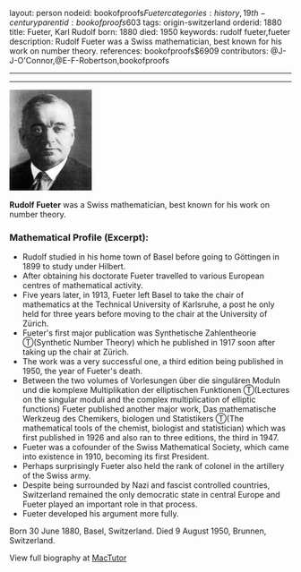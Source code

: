 layout: person
nodeid: bookofproofs$Fueter
categories: history,19th-century
parentid: bookofproofs$603
tags: origin-switzerland
orderid: 1880
title: Fueter, Karl Rudolf
born: 1880
died: 1950
keywords: rudolf fueter,fueter
description: Rudolf Fueter was a Swiss mathematician, best known for his work on number theory.
references: bookofproofs$6909
contributors: @J-J-O'Connor,@E-F-Robertson,bookofproofs

---



---

![Fueter.jpg](https://github.com/bookofproofs/bookofproofs.github.io/blob/main/_sources/_assets/images/portraits/Fueter.jpg?raw=true)

**Rudolf Fueter** was a Swiss mathematician, best known for his work on number theory.

### Mathematical Profile (Excerpt):
* Rudolf studied in his home town of Basel before going to Göttingen in 1899 to study under Hilbert.
* After obtaining his doctorate Fueter travelled to various European centres of mathematical activity.
* Five years later, in 1913, Fueter left Basel to take the chair of mathematics at the Technical University of Karlsruhe, a post he only held for three years before moving to the chair at the University of Zürich.
* Fueter's first major publication was Synthetische Zahlentheorie Ⓣ(Synthetic Number Theory) which he published in 1917 soon after taking up the chair at Zürich.
* The work was a very successful one, a third edition being published in 1950, the year of Fueter's death.
* Between the two volumes of Vorlesungen über die singulären Moduln und die komplexe Multiplikation der elliptischen Funktionen Ⓣ(Lectures on the singular moduli and the complex multiplication of elliptic functions) Fueter published another major work, Das mathematische Werkzeug des Chemikers, biologen und Statistikers Ⓣ(The mathematical tools of the chemist, biologist and statistician) which was first published in 1926 and also ran to three editions, the third in 1947.
* Fueter was a cofounder of the Swiss Mathematical Society, which came into existence in 1910, becoming its first President.
* Perhaps surprisingly Fueter also held the rank of colonel in the artillery of the Swiss army.
* Despite being surrounded by Nazi and fascist controlled countries, Switzerland remained the only democratic state in central Europe and Fueter played an important role in that process.
* Fueter developed his argument more fully.

Born 30 June 1880, Basel, Switzerland. Died 9 August 1950, Brunnen, Switzerland.

View full biography at [MacTutor](https://mathshistory.st-andrews.ac.uk/Biographies/Fueter/)
